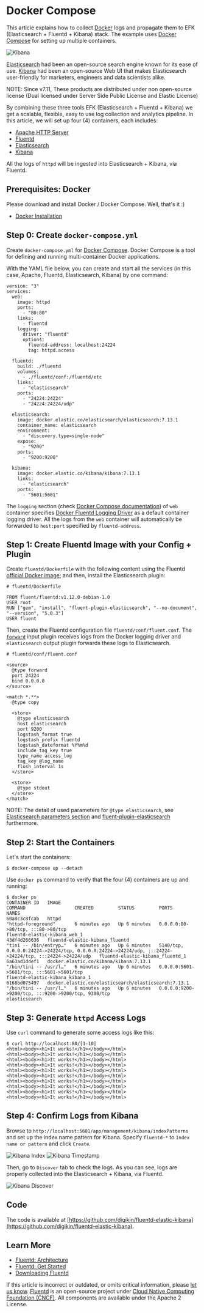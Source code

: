 # Docker Compose

This article explains how to collect [Docker](https://www.docker.com/) logs and propagate them to EFK \(Elasticsearch + Fluentd + Kibana\) stack. The example uses [Docker Compose](https://docs.docker.com/compose/) for setting up multiple containers.

![Kibana](../.gitbook/assets/7.10_kibana-homepage.png)

[Elasticsearch](https://www.elastic.co/products/elasticsearch) had been an open-source search engine known for its ease of use. [Kibana](https://www.elastic.co/products/kibana) had been an open-source Web UI that makes Elasticsearch user-friendly for marketers, engineers and data scientists alike.

NOTE: Since v7.11, These products are distributed under non open-source license (Dual licensed under Server Side Public License and Elastic License)


By combining these three tools EFK \(Elasticsearch + Fluentd + Kibana\) we get a scalable, flexible, easy to use log collection and analytics pipeline. In this article, we will set up four \(4\) containers, each includes:

* [Apache HTTP Server](https://hub.docker.com/_/httpd/)
* [Fluentd](https://hub.docker.com/r/fluent/fluentd/)
* [Elasticsearch](https://hub.docker.com/_/elasticsearch/)
* [Kibana](https://hub.docker.com/_/kibana/)

All the logs of `httpd` will be ingested into Elasticsearch + Kibana, via Fluentd.

## Prerequisites: Docker

Please download and install Docker / Docker Compose. Well, that's it :\)

* [Docker Installation](https://docs.docker.com/engine/installation/)

## Step 0: Create `docker-compose.yml`

Create `docker-compose.yml` for [Docker Compose](https://docs.docker.com/compose/overview/). Docker Compose is a tool for defining and running multi-container Docker applications.

With the YAML file below, you can create and start all the services \(in this case, Apache, Fluentd, Elasticsearch, Kibana\) by one command:

```text
version: "3"
services:
  web:
    image: httpd
    ports:
      - "80:80"
    links:
      - fluentd
    logging:
      driver: "fluentd"
      options:
        fluentd-address: localhost:24224
        tag: httpd.access

  fluentd:
    build: ./fluentd
    volumes:
      - ./fluentd/conf:/fluentd/etc
    links:
      - "elasticsearch"
    ports:
      - "24224:24224"
      - "24224:24224/udp"

  elasticsearch:
    image: docker.elastic.co/elasticsearch/elasticsearch:7.13.1
    container_name: elasticsearch
    environment:
      - "discovery.type=single-node"
    expose:
      - "9200"
    ports:
      - "9200:9200"

  kibana:
    image: docker.elastic.co/kibana/kibana:7.13.1
    links:
      - "elasticsearch"
    ports:
      - "5601:5601"
```

The `logging` section \(check [Docker Compose documentation](https://docs.docker.com/compose/compose-file/compose-file-v3/#logging)\) of `web` container specifies [Docker Fluentd Logging Driver](https://docs.docker.com/engine/admin/logging/fluentd/) as a default container logging driver. All the logs from the `web` container will automatically be forwarded to `host:port` specified by `fluentd-address`.

## Step 1: Create Fluentd Image with your Config + Plugin

Create `fluentd/Dockerfile` with the following content using the Fluentd [official Docker image](https://hub.docker.com/r/fluent/fluentd/); and then, install the Elasticsearch plugin:

```text
# fluentd/Dockerfile

FROM fluent/fluentd:v1.12.0-debian-1.0
USER root
RUN ["gem", "install", "fluent-plugin-elasticsearch", "--no-document", "--version", "5.0.3"]
USER fluent
```

Then, create the Fluentd configuration file `fluentd/conf/fluent.conf`. The [`forward`](../input/forward.md) input plugin receives logs from the Docker logging driver and `elasticsearch` output plugin forwards these logs to Elasticsearch.

```text
# fluentd/conf/fluent.conf

<source>
  @type forward
  port 24224
  bind 0.0.0.0
</source>

<match *.**>
  @type copy

  <store>
    @type elasticsearch
    host elasticsearch
    port 9200
    logstash_format true
    logstash_prefix fluentd
    logstash_dateformat %Y%m%d
    include_tag_key true
    type_name access_log
    tag_key @log_name
    flush_interval 1s
  </store>

  <store>
    @type stdout
  </store>
</match>
```

NOTE: The detail of used parameters for `@type elasticsearch`, see [Elasticsearch parameters section](../output/elasticsearch.md#parameters) and [fluent-plugin-elasticsearch](https://github.com/uken/fluent-plugin-elasticsearch) furthermore.

## Step 2: Start the Containers

Let's start the containers:

```text
$ docker-compose up --detach
```

Use `docker ps` command to verify that the four \(4\) containers are up and running:

```text
$ docker ps
CONTAINER ID   IMAGE                                                  COMMAND                  CREATED         STATUS         PORTS                                                                                                    NAMES
60a8c3c8fcab   httpd                                                  "httpd-foreground"       6 minutes ago   Up 6 minutes   0.0.0.0:80->80/tcp, :::80->80/tcp                                                                        fluentd-elastic-kibana_web_1
43df4d266636   fluentd-elastic-kibana_fluentd                         "tini -- /bin/entryp…"   6 minutes ago   Up 6 minutes   5140/tcp, 0.0.0.0:24224->24224/tcp, 0.0.0.0:24224->24224/udp, :::24224->24224/tcp, :::24224->24224/udp   fluentd-elastic-kibana_fluentd_1
6a63ad1ddef1   docker.elastic.co/kibana/kibana:7.13.1                 "/bin/tini -- /usr/l…"   6 minutes ago   Up 6 minutes   0.0.0.0:5601->5601/tcp, :::5601->5601/tcp                                                                fluentd-elastic-kibana_kibana_1
6168bd075497   docker.elastic.co/elasticsearch/elasticsearch:7.13.1   "/bin/tini -- /usr/l…"   6 minutes ago   Up 6 minutes   0.0.0.0:9200->9200/tcp, :::9200->9200/tcp, 9300/tcp                                                      elasticsearch
```

## Step 3: Generate `httpd` Access Logs

Use `curl` command to generate some access logs like this:

```text
$ curl http://localhost:80/[1-10]
<html><body><h1>It works!</h1></body></html>
<html><body><h1>It works!</h1></body></html>
<html><body><h1>It works!</h1></body></html>
<html><body><h1>It works!</h1></body></html>
<html><body><h1>It works!</h1></body></html>
<html><body><h1>It works!</h1></body></html>
<html><body><h1>It works!</h1></body></html>
<html><body><h1>It works!</h1></body></html>
<html><body><h1>It works!</h1></body></html>
<html><body><h1>It works!</h1></body></html>
```

## Step 4: Confirm Logs from Kibana

Browse to `http://localhost:5601/app/management/kibana/indexPatterns` and set up the index name pattern for Kibana. Specify `fluentd-*` to `Index name or pattern` and click `Create`.

![Kibana Index](../.gitbook/assets/7.10_efk-kibana-index.png) ![Kibana Timestamp](../.gitbook/assets/7.10_efk-kibana-timestamp.png)

Then, go to `Discover` tab to check the logs. As you can see, logs are properly collected into the Elasticsearch + Kibana, via Fluentd.

![Kibana Discover](../.gitbook/assets/7.10_efk-kibana-discover.png)

## Code

The code is available at [https://github.com/digikin/fluentd-elastic-kibana](https://github.com/digikin/fluentd-elastic-kibana).

## Learn More

* [Fluentd: Architecture](https://www.fluentd.org/architecture)
* [Fluentd: Get Started](../quickstart/)
* [Downloading Fluentd](http://www.fluentd.org/download)

If this article is incorrect or outdated, or omits critical information, please [let us know](https://github.com/fluent/fluentd-docs-gitbook/issues?state=open). [Fluentd](http://www.fluentd.org/) is an open-source project under [Cloud Native Computing Foundation \(CNCF\)](https://cncf.io/). All components are available under the Apache 2 License.

